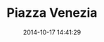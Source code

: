 --- 
layout: entry
category: notebook
excerpt:
title: Piazza Venezia
location: Rome, Italy
date_taken: October 2014
camera: Leica M9
lens: Leitz Summilux 35mm f/1.4
date: 2014-10-17 14:41:29
tags: [13 to 18 years, balloon, boy, bw, expression, girl, texture, wall]
image: GRS-20141012-172644
---